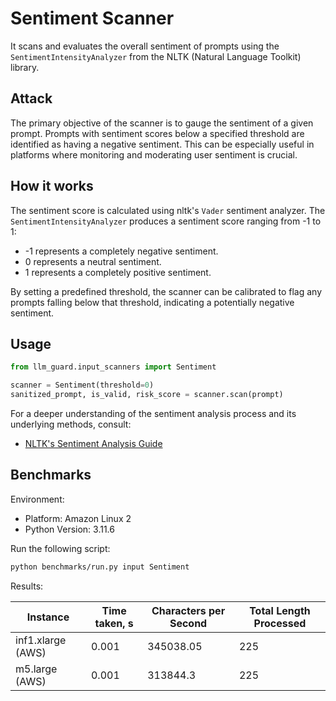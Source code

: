# Sentiment Scanner

It scans and evaluates the overall sentiment of prompts using the `SentimentIntensityAnalyzer` from the NLTK (Natural
Language Toolkit) library.

## Attack

The primary objective of the scanner is to gauge the sentiment of a given prompt. Prompts with sentiment scores below a
specified threshold are identified as having a negative sentiment. This can be especially useful in platforms where
monitoring and moderating user sentiment is crucial.

## How it works

The sentiment score is calculated using nltk's `Vader` sentiment analyzer. The `SentimentIntensityAnalyzer` produces a
sentiment score ranging from -1 to 1:

- -1 represents a completely negative sentiment.
- 0 represents a neutral sentiment.
- 1 represents a completely positive sentiment.

By setting a predefined threshold, the scanner can be calibrated to flag any prompts falling below that threshold,
indicating a potentially negative sentiment.

## Usage

```python
from llm_guard.input_scanners import Sentiment

scanner = Sentiment(threshold=0)
sanitized_prompt, is_valid, risk_score = scanner.scan(prompt)
```

For a deeper understanding of the sentiment analysis process and its underlying methods, consult:

- [NLTK's Sentiment Analysis Guide](https://www.nltk.org/howto/sentiment.html)

## Benchmarks

Environment:

- Platform: Amazon Linux 2
- Python Version: 3.11.6

Run the following script:

```sh
python benchmarks/run.py input Sentiment
```

Results:

| Instance          | Time taken, s | Characters per Second | Total Length Processed |
|-------------------|---------------|-----------------------|------------------------|
| inf1.xlarge (AWS) | 0.001         | 345038.05             | 225                    |
| m5.large (AWS)    | 0.001         | 313844.3              | 225                    |
